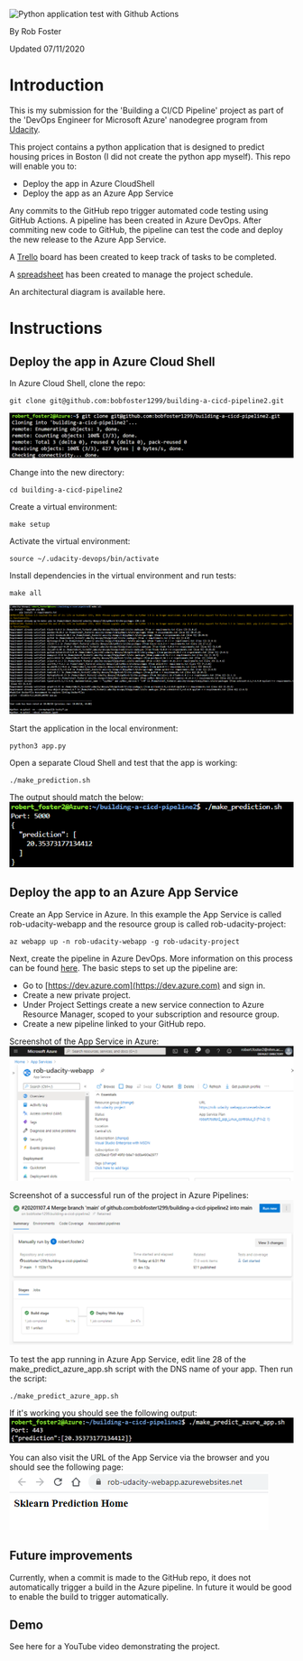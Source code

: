 ![Python application test with Github Actions](https://github.com/bobfoster1299/building-a-cicd-pipeline2/workflows/Python%20application%20test%20with%20Github%20Actions/badge.svg)

By Rob Foster

Updated 07/11/2020

# Introduction
This is my submission for the 'Building a CI/CD Pipeline' project as part of the 'DevOps Engineer for Microsoft Azure' nanodegree program from [Udacity](https://udacity.com).

This project contains a python application that is designed to predict housing prices in Boston (I did not create the python app myself). This repo will enable you to:
- Deploy the app in Azure CloudShell
- Deploy the app as an Azure App Service

Any commits to the GitHub repo trigger automated code testing using GitHub Actions. A pipeline has been created in Azure DevOps. After commiting new code to GitHub, the pipeline can test the code and deploy the new release to the Azure App Service. 

A [Trello](https://trello.com/b/CjgPIZxU/building-a-ci-cd-pipeline) board has been created to keep track of tasks to be completed.

A [spreadsheet](project-schedule.xlsx) has been created to manage the project schedule.

An architectural diagram is available here.

# Instructions

## Deploy the app in Azure Cloud Shell
In Azure Cloud Shell, clone the repo:
```
git clone git@github.com:bobfoster1299/building-a-cicd-pipeline2.git
```
![screenshot-git_clone.png](screenshots/screenshot-git_clone.png) 

Change into the new directory:
```
cd building-a-cicd-pipeline2
```

Create a virtual environment:
```
make setup
```

Activate the virtual environment:
```
source ~/.udacity-devops/bin/activate
```

Install dependencies in the virtual environment and run tests:
```
make all
```
![screenshot-make_all.png](screenshots/screenshot-make_all.png) 

Start the application in the local environment:
```
python3 app.py
```

Open a separate Cloud Shell and test that the app is working:
```
./make_prediction.sh
```

The output should match the below:
![screenshot-make_prediction.png](screenshots/screenshot-make_prediction.png)





## Deploy the app to an Azure App Service

Create an App Service in Azure. In this example the App Service is called rob-udacity-webapp and the resource group is called rob-udacity-project:
```
az webapp up -n rob-udacity-webapp -g rob-udacity-project
```

Next, create the pipeline in Azure DevOps. More information on this process can be found [here](https://docs.microsoft.com/en-us/azure/devops/pipelines/ecosystems/python-webapp?view=azure-devops&WT.mc_id=udacity_learn-wwl). The basic steps to set up the pipeline are:

- Go to [https://dev.azure.com](https://dev.azure.com) and sign in.
- Create a new private project.
- Under Project Settings create a new service connection to Azure Resource Manager, scoped to your subscription and resource group.
- Create a new pipeline linked to your GitHub repo.

Screenshot of the App Service in Azure:
![screenshot-app_service.png](screenshots/screenshot-app_service.png)



Screenshot of a successful run of the project in Azure Pipelines:
![screenshot-azure_pipeline_success.png](screenshots/screenshot-azure_pipeline_success.png)

To test the app running in Azure App Service, edit line 28 of the make_predict_azure_app.sh script with the DNS name of your app. Then run the script:
```
./make_predict_azure_app.sh 
```

If it's working you should see the following output:
![screenshot-make_predict_azure_app.png](screenshots/screenshot-make_predict_azure_app.png)

You can also visit the URL of the App Service via the browser and you should see the following page:
![screenshot-browser.png](screenshots/screenshot-browser.png)

## Future improvements

Currently, when a commit is made to the GitHub repo, it does not automatically trigger a build in the Azure pipeline. In future it would be good to enable the build to trigger automatically.

## Demo

See here for a YouTube video demonstrating the project.